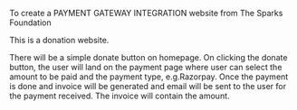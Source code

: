 To create a PAYMENT GATEWAY INTEGRATION website from The Sparks Foundation

This is a donation website.

There will be a simple donate button on homepage. On clicking the donate button, the user will land on the payment page where user can select the amount to be paid and the payment type, e.g.Razorpay.
 Once the payment is done and invoice will be generated and email will be sent to the user for the payment received. The invoice will contain the amount.
